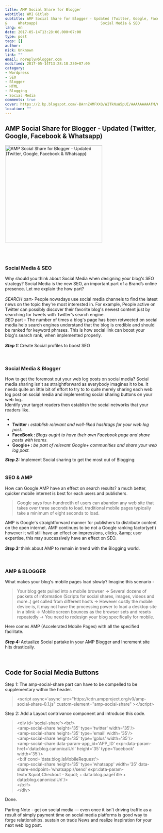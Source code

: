 ```yaml
---
title: AMP Social Share for Blogger
webtitle: WMI Gitlab
subtitle: AMP Social Share for Blogger - Updated (Twitter, Google, Facebook
&     Whatsapp)                             Social Media & SEO
lang: en
date: 2017-05-14T13:28:00.000+07:00
type: post
tags: []
author:
nick: Unknown
link: ""
email: noreply@blogger.com
modified: 2017-05-14T13:28:18.230+07:00
category:
- Wordpress
- SEO
- Blogger
- HTML
- Blogging
- Social Media
comments: true
cover: https://2.bp.blogspot.com/-BArnZ4MFXXQ/WITkNuW5pUI/AAAAAAAAAfM/6gQsyQ9xXGAmyFtnQR2UzPn6Xm7BqXdVwCLcB/s320/amp-blogger-social-share.webp
location: ""
---
```


<div dir="ltr" style="text-align: left;" trbidi="on"><h2>    AMP Social Share for Blogger - Updated (Twitter, Google, Facebook &amp;     Whatsapp) </h2><div><a href="https://2.bp.blogspot.com/-BArnZ4MFXXQ/WITkNuW5pUI/AAAAAAAAAfM/6gQsyQ9xXGAmyFtnQR2UzPn6Xm7BqXdVwCLcB/s1600/amp-blogger-social-share.webp" rel="noopener noreferer nofollow">        <img alt=" AMP Social Share for Blogger - Updated (Twitter, Google, Facebook &amp; Whatsapp)" height="320" src="https://2.bp.blogspot.com/-BArnZ4MFXXQ/WITkNuW5pUI/AAAAAAAAAfM/6gQsyQ9xXGAmyFtnQR2UzPn6Xm7BqXdVwCLcB/s320/amp-blogger-social-share.webp" title=" AMP Social Share for Blogger - Updated (Twitter, Google, Facebook &amp; Whatsapp)" width="320">    </a></div><a href="https://plus.google.com/+AmprandomBlogspotcom" rel="noopener noreferer nofollow" title="author profile"></a><br><div><div></div></div><div><div></div><center>        <div><br></div></center><div></div></div><div id="post-body-4915013019450340378"><div></div><br><h3>        Social Media &amp; SEO     </h3>Why should you think about Social Media when designing your blog's SEO     strategy? Social Media is the new SEO, an important part of a Brand’s     online presence. Let me explain the how part?     <br><a href="https://www.blogger.com/null" name="more" rel="noopener noreferer nofollow"></a>    <br><em>SEARCH</em>    part- People nowadays use social media channels to find the latest news on     the topic they're most interested in. For example, People active on Twitter     can possibly discover their favorite blog's newest content just by     searching for tweets with Twitter’s search engine.     <br><em>SEO</em>    part - The number of times a blog's page has been retweeted on social media     help search engines understand that the blog is credible and should be     ranked for keyword phrases. This is how social link can boost your blog's     search rank, when implemented properly.     <br><br><b style="font-style: italic;">Step 1: </b>Create Social profiles to boost SEO     <br><strong>        <em>            <br>        </em>    </strong>    <br><h3>        Social Media &amp; Blogger     </h3>How to get the foremost out your web log posts on social media? Social media sharing isn't as straightforward as everybody imagines it to be. It needs quite an little bit of effort to try to to quite merely sharing each web log post on social media and implementing social sharing buttons on your web log..<br>Identify your target readers then establish the social networks that your readers like.<br><ul><li></li><li><b>Twitter : </b><i>establish relevant and well-liked hashtags for your web log post</i><b>.</b></li><li><b>FaceBook : </b><i>Blogs ought to have their own Facebook page and share posts with teams.</i></li><li><b>Google+ : </b><i>be part of relevant Google+ communities and share your web log post.</i></li></ul><div><b style="font-style: italic;">                Step 2: </b>Implement Social sharing to get the most out of                 Blogging                               <br><strong>            <em>                <br>            </em>        </strong>    </div><h3>        SEO &amp; AMP     </h3>How can Google AMP have an effect on search results? a much better, quicker mobile internet is best for each users and publishers.<br><blockquote class="tr_bq">Google says four-hundredth of users can abandon any web site that takes over three seconds to load. traditional mobile pages typically take a minimum of eight seconds to load.</blockquote>AMP is Google's straightforward manner for publishers to distribute content on the open internet. AMP continues to be not a Google ranking factor(yet!) however it will still have an effect on impressions, clicks, &amp;amp; user expertise, this may successively have an effect on SEO.<br><br><b style="font-style: italic;">Step 3: </b>think about AMP to remain in trend with the Blogging world.<br><strong>        <em>            <br>        </em>    </strong>    <br><h3>        AMP &amp; BLOGGER     </h3>What makes your blog's mobile pages load slowly? Imagine this scenario -     <br><blockquote>Your blog gets pulled into a mobile browser → Several dozens of         packets of information (Scripts for social shares, images, videos and         more..) get called from different hosts → However costly the         mobile device is, it may not have the processing power to load a         desktop site in a blink → Mobile screen bounces as the browser         sets and resets repeatedly → You need to redesign your blog         specifically for mobile.     </blockquote>Here comes AMP (Accelerated Mobile Pages) with all the specified facilitate.     <br><br><b style="font-style: italic;">            Step 4: </b>Actualize Social partake in your AMP Blogger and Increment site hits drastically.                   <br><strong>        <em>            <br>        </em>    </strong>    <br><h2>        Code for Social Media Buttons     </h2>Step 1: The amp-social-share part can have to be compelled to be supplementary within the header.     <br><blockquote>&lt;script async='async'         src="https://cdn.ampproject.org/v0/amp-social-share-0.1.js"         custom-element="amp-social-share" &gt;&lt;/script&gt;     </blockquote>Step 2: Add a Layout contrivance component and introduce this code.     <br><blockquote>&lt;div id='social-share'&gt;&lt;br/&gt;         <br>&lt;amp-social-share height='35' type='twitter' width='35'/&gt;         <br>&lt;amp-social-share height='35' type='email' width='35'/&gt;         <br>&lt;amp-social-share height='35' type='gplus' width='35'/&gt;         <br>&lt;amp-social-share data-param-app_id='APP_ID'         expr:data-param-href='data:blog.canonicalUrl' height='35'         type='facebook' width='35'/&gt;         <br>&lt;b:if cond='data:blog.isMobileRequest'&gt;         <br>&lt;amp-social-share height='35' type='whatsapp' width='35'         data-share-endpoint='whatsapp://send'         expr:data-param-text='&amp;quot;Checkout - &amp;quot; +         data:blog.pageTitle + data:blog.canonicalUrl'/&gt;         <br>&lt;/b:if&gt;         <br>&lt;/div&gt;     </blockquote>Done.<br><br>Parting Note - get on social media — even once it isn't driving traffic as a result of simply payment time on social media platforms is good way to forge relationships. sustain on trade News and realize Inspiration for your next web log post. </div></div>